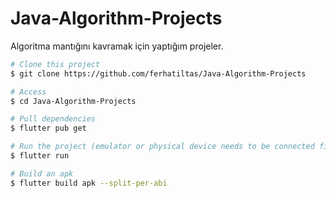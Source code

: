 # Java-Algorithm-Projects
Algoritma mantığını kavramak için yaptığım projeler.

```bash
# Clone this project
$ git clone https://github.com/ferhatiltas/Java-Algorithm-Projects

# Access
$ cd Java-Algorithm-Projects

# Pull dependencies
$ flutter pub get

# Run the project (emulator or physical device needs to be connected first)
$ flutter run

# Build an apk
$ flutter build apk --split-per-abi
```
